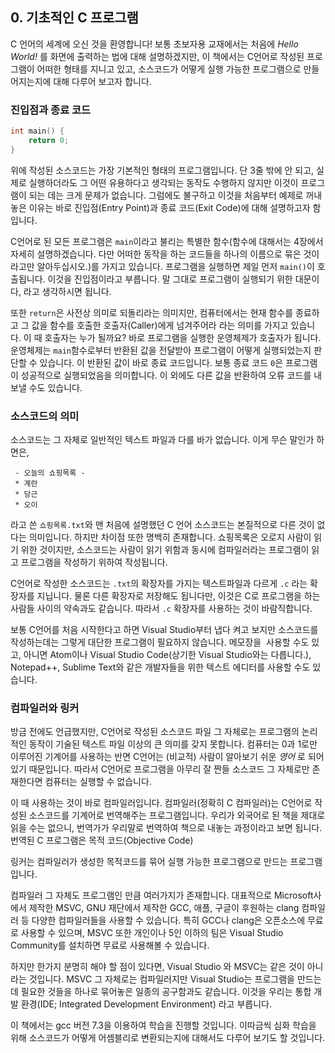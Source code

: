## 0. 기초적인 C 프로그램

C 언어의 세계에 오신 것을 환영합니다! 보통 초보자용 교재에서는 처음에 _Hello World!_ 를 화면에 출력하는 법에 대해 설명하겠지만, 이 책에서는 C언어로 작성된 프로그램이 어떠한 형태를 지니고 있고, 소스코드가 어떻게 실행 가능한 프로그램으로 만들어지는지에 대해 다루어 보고자 합니다.

### 진입점과 종료 코드

```c
int main() {
    return 0;
}
```

위에 작성된 소스코드는 가장 기본적인 형태의 프로그램입니다. 단 3줄 밖에 안 되고, 실제로 실행하더라도 그 어떤 유용하다고 생각되는 동작도 수행하지 않지만 이것이 프로그램이 되는 데는 크게 문제가 없습니다. 그럼에도 불구하고 이것을 처음부터 예제로 꺼내놓은 이유는 바로 진입점(Entry Point)과 종료 코드(Exit Code)에 대해 설명하고자 함입니다.
  
C언어로 된 모든 프로그램은 `main`이라고 불리는 특별한 함수(함수에 대해서는 4장에서 자세히 설명하겠습니다. 다만 어떠한 동작을 하는 코드들을 하나의 이름으로 묶은 것이라고만 알아두십시오.)를 가지고 있습니다. 프로그램을 실행하면 제일 먼저 `main()`이 호출됩니다. 이것을 진입점이라고 부릅니다. 말 그대로 프로그램이 실행되기 위한 대문이다, 라고 생각하시면 됩니다.
  
또한 `return`은 사전상 의미로 되돌리라는 의미지만, 컴퓨터에서는 현재 함수를 종료하고 그 값을 함수를 호출한 호출자(Caller)에게 넘겨주어라 라는 의미를 가지고 있습니다. 이 때 호출자는 누가 될까요? 바로 프로그램을 실행한 운영체제가 호출자가 됩니다. 운영체제는 `main`함수로부터 반환된 값을 전달받아 프로그램이 어떻게 실행되었는지 판단할 수 있습니다. 이 반환된 값이 바로 종료 코드입니다. 보통 종료 코드 `0`은 프로그램이 성공적으로 실행되었음을 의미합니다. 이 외에도 다른 값을 반환하여 오류 코드를 내보낼 수도 있습니다.

### 소스코드의 의미

  소스코드는 그 자체로 일반적인 텍스트 파일과 다를 바가 없습니다. 이게 무슨 말인가 하면은,
  
 ```
  - 오늘의 쇼핑목록 -
  * 계란
  * 당근
  * 오이
 ```
 
라고 쓴 `쇼핑목록.txt`와 맨 처음에 설명했던 C 언어 소스코드는 본질적으로 다른 것이 없다는 의미입니다. 하지만 차이점 또한 명백히 존재합니다. 쇼핑목록은 오로지 사람이 읽기 위한 것이지만, 소스코드는 사람이 읽기 위함과 동시에 컴파일러라는 프로그램이 읽고 프로그램을 작성하기 위하여 작성됩니다.

C언어로 작성한 소스코드는 `.txt`의 확장자를 가지는 텍스트파일과 다르게 `.c` 라는 확장자를 지닙니다. 물론 다른 확장자로 저장해도 됩니다만, 이것은 C로 프로그램을 하는 사람들 사이의 약속과도 같습니다. 따라서 `.c` 확장자를 사용하는 것이 바람직합니다.

보통 C언어를 처음 시작한다고 하면 Visual Studio부터 냅다 켜고 보지만 소스코드를 작성하는데는 그렇게 대단한 프로그램이 필요하지 않습니다. 메모장을  사용할 수도 있고, 아니면 Atom이나 Visual Studio Code(상기한 Visual Studio와는 다릅니다.), Notepad++, Sublime Text와 같은 개발자들을 위한 텍스트 에디터를 사용할 수도 있습니다.

### 컴파일러와 링커

방금 전에도 언급했지만, C언어로 작성된 소스코드 파일 그 자체로는 프로그램의 논리적인 동작이 기술된 텍스트 파일 이상의 큰 의미를 갖지 못합니다. 컴퓨터는 0과 1로만 이루어진 기계어를 사용하는 반면 C언어는 (비교적) 사람이 알아보기 쉬운 _영어_ 로 되어 있기 때문입니다. 따라서 C언어로 프로그램을 아무리 잘 짠들 소스코드 그 자체로만 존재한다면 컴퓨터는 실행할 수 없습니다.

이 때 사용하는 것이 바로 컴파일러입니다. 컴파일러(정확히 C 컴파일러)는 C언어로 작성된 소스코드를 기계어로 번역해주는 프로그램입니다. 우리가 외국어로 된 책을 제대로 읽을 수는 없으니, 번역가가 우리말로 번역하여 책으로 내놓는 과정이라고 보면 됩니다. 번역된 C 프로그램은 목적 코드(Objective Code)

링커는 컴파일러가 생성한 목적코드를 묶어 실행 가능한 프로그램으로 만드는 프로그램입니다.

컴파일러 그 자체도 프로그램인 만큼 여러가지가 존재합니다. 대표적으로 Microsoft사에서 제작한 MSVC, GNU 재단에서 제작한 GCC, 애플, 구글이 후원하는 clang 컴파일러 등 다양한 컴파일러들을 사용할 수 있습니다. 특히 GCC나 clang은 오픈소스에 무료로 사용할 수 있으며, MSVC 또한 개인이나 5인 이하의 팀은 Visual Studio Community를 설치하면 무료로 사용해볼 수 있습니다.

하지만 한가지 분명히 해야 할 점이 있다면, Visual Studio 와 MSVC는 같은 것이 아니라는 것입니다. MSVC 그 자체로는 컴파일러지만 Visual Studio는 프로그램을 만드는 데 필요한 것들을 하나로 묶어놓은 일종의 공구함과도 같습니다. 이것을 우리는 통합 개발 환경(IDE; Integrated Development Environment) 라고 부릅니다.

이 책에서는 gcc 버전 7.3을 이용하여 학습을 진행할 것입니다. 이따금씩 심화 학습을 위해 소스코드가 어떻게 어셈블리로 변환되는지에 대해서도 다루어 보기도 할 것입니다.
